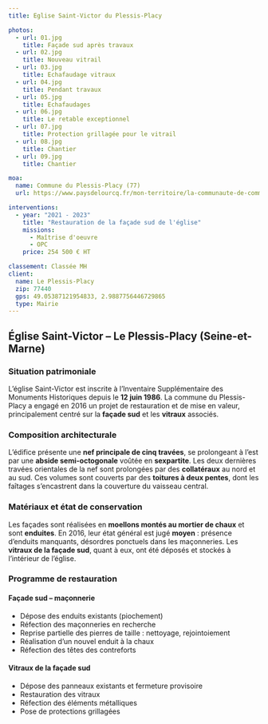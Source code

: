 ```yaml
---
title: Eglise Saint-Victor du Plessis-Placy

photos:
  - url: 01.jpg
    title: Façade sud après travaux
  - url: 02.jpg
    title: Nouveau vitrail
  - url: 03.jpg
    title: Echafaudage vitraux
  - url: 04.jpg
    title: Pendant travaux
  - url: 05.jpg
    title: Echafaudages
  - url: 06.jpg
    title: Le retable exceptionnel
  - url: 07.jpg
    title: Protection grillagée pour le vitrail
  - url: 08.jpg
    title: Chantier
  - url: 09.jpg
    title: Chantier

moa:
  name: Commune du Plessis-Placy (77)
  url: https://www.paysdelourcq.fr/mon-territoire/la-communaute-de-communes/les-communes/le-plessis-placy/

interventions:
  - year: "2021 - 2023"
    title: "Restauration de la façade sud de l'église"
    missions:
      - Maîtrise d'oeuvre
      - OPC
    price: 254 500 € HT

classement: Classée MH
client:
  name: Le Plessis-Placy
  zip: 77440
  gps: 49.05387121954833, 2.9887756446729865
  type: Mairie
---
```


## Église Saint-Victor – Le Plessis-Placy (Seine-et-Marne)

### Situation patrimoniale

L’église Saint-Victor est inscrite à l’Inventaire Supplémentaire des Monuments
Historiques depuis le **12 juin 1986**. La commune du Plessis-Placy a engagé en
2016 un projet de restauration et de mise en valeur, principalement centré sur
la **façade sud** et les **vitraux** associés.

### Composition architecturale

L’édifice présente une **nef principale de cinq travées**, se prolongeant à
l’est par une **abside semi-octogonale** voûtée en **sexpartite**. Les deux
dernières travées orientales de la nef sont prolongées par des **collatéraux**
au nord et au sud. Ces volumes sont couverts par des **toitures à deux pentes**,
dont les faîtages s’encastrent dans la couverture du vaisseau central.

### Matériaux et état de conservation

Les façades sont réalisées en **moellons montés au mortier de chaux** et sont
**enduites**. En 2016, leur état général est jugé **moyen** : présence d’enduits
manquants, désordres ponctuels dans les maçonneries. Les **vitraux de la façade
sud**, quant à eux, ont été déposés et stockés à l’intérieur de l’église.

### Programme de restauration

#### Façade sud – maçonnerie

- Dépose des enduits existants (piochement)
- Réfection des maçonneries en recherche
- Reprise partielle des pierres de taille : nettoyage, rejointoiement
- Réalisation d’un nouvel enduit à la chaux
- Réfection des têtes des contreforts

#### Vitraux de la façade sud

- Dépose des panneaux existants et fermeture provisoire
- Restauration des vitraux
- Réfection des éléments métalliques
- Pose de protections grillagées
